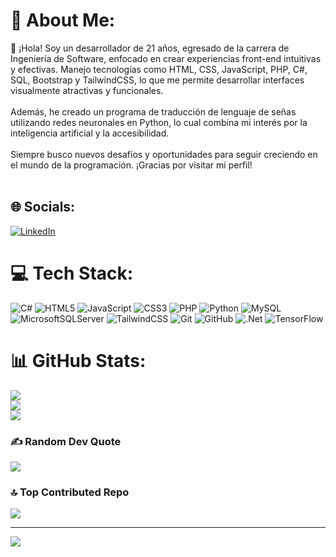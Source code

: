# 💫 About Me:
👋 ¡Hola! Soy un desarrollador de 21 años, egresado de la carrera de Ingeniería de Software, enfocado en crear experiencias front-end intuitivas y efectivas. Manejo tecnologías como HTML, CSS, JavaScript, PHP, C#, SQL, Bootstrap y TailwindCSS, lo que me permite desarrollar interfaces visualmente atractivas y funcionales.<br><br>Además, he creado un programa de traducción de lenguaje de señas utilizando redes neuronales en Python, lo cual combina mi interés por la inteligencia artificial y la accesibilidad.<br><br>Siempre busco nuevos desafíos y oportunidades para seguir creciendo en el mundo de la programación. ¡Gracias por visitar mi perfil!<br><br>


## 🌐 Socials:
[![LinkedIn](https://img.shields.io/badge/LinkedIn-%230077B5.svg?logo=linkedin&logoColor=white)](https://linkedin.com/in/https://www.linkedin.com/in/jofiel-alfredo-ontiveros-rivera-48583022b/) 

# 💻 Tech Stack:
![C#](https://img.shields.io/badge/c%23-%23239120.svg?style=for-the-badge&logo=csharp&logoColor=white) ![HTML5](https://img.shields.io/badge/html5-%23E34F26.svg?style=for-the-badge&logo=html5&logoColor=white) ![JavaScript](https://img.shields.io/badge/javascript-%23323330.svg?style=for-the-badge&logo=javascript&logoColor=%23F7DF1E) ![CSS3](https://img.shields.io/badge/css3-%231572B6.svg?style=for-the-badge&logo=css3&logoColor=white) ![PHP](https://img.shields.io/badge/php-%23777BB4.svg?style=for-the-badge&logo=php&logoColor=white) ![Python](https://img.shields.io/badge/python-3670A0?style=for-the-badge&logo=python&logoColor=ffdd54) ![MySQL](https://img.shields.io/badge/mysql-4479A1.svg?style=for-the-badge&logo=mysql&logoColor=white) ![MicrosoftSQLServer](https://img.shields.io/badge/Microsoft%20SQL%20Server-CC2927?style=for-the-badge&logo=microsoft%20sql%20server&logoColor=white) ![TailwindCSS](https://img.shields.io/badge/tailwindcss-%2338B2AC.svg?style=for-the-badge&logo=tailwind-css&logoColor=white) ![Git](https://img.shields.io/badge/git-%23F05033.svg?style=for-the-badge&logo=git&logoColor=white) ![GitHub](https://img.shields.io/badge/github-%23121011.svg?style=for-the-badge&logo=github&logoColor=white) ![.Net](https://img.shields.io/badge/.NET-5C2D91?style=for-the-badge&logo=.net&logoColor=white) ![TensorFlow](https://img.shields.io/badge/TensorFlow-%23FF6F00.svg?style=for-the-badge&logo=TensorFlow&logoColor=white)
# 📊 GitHub Stats:
![](https://github-readme-stats.vercel.app/api?username=JOFIEL15&theme=tokyonight&hide_border=false&include_all_commits=false&count_private=false)<br/>
![](https://github-readme-streak-stats.herokuapp.com/?user=JOFIEL15&theme=tokyonight&hide_border=false)<br/>
![](https://github-readme-stats.vercel.app/api/top-langs/?username=JOFIEL15&theme=tokyonight&hide_border=false&include_all_commits=false&count_private=false&layout=compact)

### ✍️ Random Dev Quote
![](https://quotes-github-readme.vercel.app/api?type=horizontal&theme=radical)

### 🔝 Top Contributed Repo
![](https://github-contributor-stats.vercel.app/api?username=JOFIEL15&limit=5&theme=dark&combine_all_yearly_contributions=true)

---
[![](https://visitcount.itsvg.in/api?id=JOFIEL15&icon=0&color=0)](https://visitcount.itsvg.in)

<!-- Proudly created with GPRM ( https://gprm.itsvg.in ) -->

